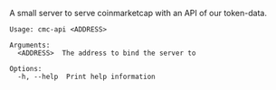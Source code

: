 A small server to serve coinmarketcap with an API of our token-data.

```
Usage: cmc-api <ADDRESS>

Arguments:
  <ADDRESS>  The address to bind the server to

Options:
  -h, --help  Print help information
```